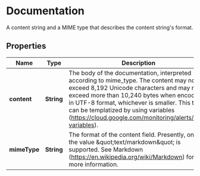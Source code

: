 

# Documentation

A content string and a MIME type that describes the content string's format.

## Properties

| Name | Type | Description | Notes |
|------------ | ------------- | ------------- | -------------|
|**content** | **String** | The body of the documentation, interpreted according to mime_type. The content may not exceed 8,192 Unicode characters and may not exceed more than 10,240 bytes when encoded in UTF-8 format, whichever is smaller. This text can be templatized by using variables (https://cloud.google.com/monitoring/alerts/doc-variables). |  [optional] |
|**mimeType** | **String** | The format of the content field. Presently, only the value \&quot;text/markdown\&quot; is supported. See Markdown (https://en.wikipedia.org/wiki/Markdown) for more information. |  [optional] |



